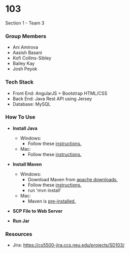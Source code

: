 # 103
Section 1 - Team 3

### Group Members
* Ani Amirova
* Aasish Basani
* Kofi Collins-Sibley
* Bailey Kay
* Josh Peyok

### Tech Stack
* Front End: AngularJS + Bootstrap HTML/CSS
* Back End: Java Rest API using Jersey
* Database: MySQL

### How To Use
- **Install Java**
    - Windows:
        - Follow these [instructions.](https://docs.oracle.com/javase/7/docs/webnotes/install/windows/jdk-installation-windows.html)
    - Mac:
        - Follow these [instructions.](https://www.java.com/en/download/help/mac_install.xml)
- **Install Maven**
    - Windows:
        - Download Maven from [apache downloads.](http://maven.apache.org/download.cgi)
        - Follow these [instructions.](https://www.mkyong.com/maven/how-to-install-maven-in-windows/)
        - run 'mvn install'
    - Mac:
        - Maven is [pre-installed.](https://stackoverflow.com/questions/8826881/maven-install-on-mac-os-x)

- **SCP File to Web Server** 

- **Run Jar**

### Resources
* Jira: https://cs5500-jira.ccs.neu.edu/projects/SD103/ 
